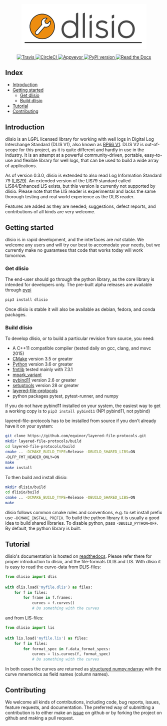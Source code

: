 <p align="center">
  <img src="dlisio-logo.svg" alt="dlisio logo" width="400"/>
</p>

<p align="center">
  <a href="https://travis-ci.com/equinor/dlisio">
    <img src="https://travis-ci.com/equinor/dlisio.svg?branch=master" alt="Travis"/>
  </a>
  <a href="https://circleci.com/gh/equinor/dlisio/tree/master">
    <img src="https://circleci.com/gh/equinor/dlisio/tree/master.svg?style=svg" alt="CircleCI"/>
  </a>
  <a href="https://ci.appveyor.com/project/jokva/dlisio/branch/master">
    <img src="https://ci.appveyor.com/api/projects/status/jdhagpm7jkga07j1?svg=true" alt="Appveyor"/>
  </a>
  <a href="https://pypi.org/project/dlisio/">
    <img src="https://badge.fury.io/py/dlisio.svg" alt="PyPI version"/>
  </a>
  <a href="http://dlisio.readthedocs.io/">
    <img src="https://img.shields.io/readthedocs/dlisio" alt="Read the Docs"/>
  </a>
</p>

## Index ##

* [Introduction](#introduction)
* [Getting started](#getting-started)
  * [Get dlisio](#get-dlisio)
  * [Build dlisio](#build-dlisio)
* [Tutorial](#tutorial)
* [Contributing](#contributing)

## Introduction ##

dlisio is an LGPL licensed library for working with well logs in Digital Log
Interchange Standard (DLIS V1), also known as
[RP66 V1](http://w3.energistics.org/rp66/v1/Toc/main.html). DLIS V2 is
out-of-scope for this project, as it is quite different and hardly in use in
the industry. It is an attempt at a powerful community-driven, portable,
easy-to-use and flexible library for well logs, that can be used to build a
wide array of applications.

As of version 0.3.0, dlisio is extended to also read Log Information Standard 79
([LIS79](http://w3.energistics.org/LIS/lis-79.pdf)). An extended version of the
LIS79 standard called LIS84/Enhanced LIS exists, but this version is currently
not supported by dlisio. Please note that the LIS reader is experimental and
lacks the same thorough testing and real world experience as the DLIS reader.

Features are added as they are needed; suggestions, defect reports, and
contributions of all kinds are very welcome.

## Getting started ##

dlisio is in rapid development, and the interfaces are *not* stable. We welcome
any users and will try our best to accomodate your needs, but we currently make
no guarantees that code that works today will work tomorrow.

### Get dlisio ###

The end-user should go through the python library, as the core library is
intended for developers only. The pre-built alpha releases are available
through [pypi](https://pypi.org/project/dlisio/)

```bash
pip3 install dlisio
```

Once dlisio is stable it will also be available as debian, fedora, and conda
packages.

### Build dlisio ###

To develop dlisio, or to build a particular revision from source, you need:

* A C++11 compatible compiler (tested daily on gcc, clang, and msvc 2015)
* [CMake](https://cmake.org/) version 3.5 or greater
* [Python](https://python.org) version 3.6 or greater
* [fmtlib](http://fmtlib.net/) tested mainly with 7.3.1
* [mpark_variant](https://github.com/mpark/variant)
* [pybind11](https://github.com/pybind/pybind11) version 2.6 or greater
* [setuptools](https://pypi.python.org/pypi/setuptools) version 28 or greater
* [layered-file-protocols](https://github.com/equinor/layered-file-protocols)
* python packages pytest, pytest-runner, and numpy

If you do not have pybind11 installed on your system, the easiest way to get a
working copy is to `pip3 install pybind11` (NP! pybind11, not pybind)

layered-file-protocols has to be installed from source if you don't already
have it on your system:

```bash
git clone https://github.com/equinor/layered-file-protocols.git
mkdir layered-file-protocols/build
cd layered-file-protocols/build
cmake .. -DCMAKE_BUILD_TYPE=Release -DBUILD_SHARED_LIBS=ON
-DLFP_FMT_HEADER_ONLY=ON
make
make install
```

To then build and install dlisio:

```bash
mkdir dlisio/build
cd dlisio/build
cmake .. -DCMAKE_BUILD_TYPE=Release -DBUILD_SHARED_LIBS=ON
make
```

dlisio follows common cmake rules and conventions, e.g. to set install prefix
use `-DCMAKE_INSTALL_PREFIX`. To build the python library it is usually a good
idea to build shared libraries. To disable python, pass `-DBUILD_PYTHON=OFF`.
By default, the python library is built.

## Tutorial ##

dlisio's documentation is hosted on
[readthedocs](https://dlisio.readthedocs.io/en/stable/). Please refer there for
proper introduction to dlisio, and the file-formats DLIS and LIS. With dlisio
it is easy to read the curve-data from DLIS-files:

```python
from dlisio import dlis

with dlis.load('myfile.dlis') as files:
    for f in files:
        for frame in f.frames:
            curves = f.curves()
            # Do something with the curves

```
and from LIS-files:

```python
from dlisio import lis

with lis.load('myfile.lis') as files:
    for f in files:
        for format_spec in f.data_format_specs:
            curves = lis.curves(f, format_spec)
            # Do something with the curves
```

In both cases the curves are returned as [structured
numpy.ndarray](https://numpy.org/doc/stable/user/basics.rec.html) with the
curve mnemonics as field names (column names).

## Contributing ##

We welcome all kinds of contributions, including code, bug reports, issues,
feature requests, and documentation. The preferred way of submitting a
contribution is to either make an
[issue](https://github.com/equinor/dlisio/issues) on github or by forking the
project on github and making a pull request.
